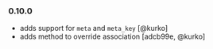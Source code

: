 ### 0.10.0

  * adds support for `meta` and `meta_key` [@kurko]
  * adds method to override association [adcb99e, @kurko]
